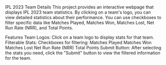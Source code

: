 IPL 2023 Team Details
This project provides an interactive webpage that displays IPL 2023 team statistics. By clicking on a team's logo, you can view detailed statistics about their performance. You can use checkboxes to filter specific data like Matches Played, Matches Won, Matches Lost, Net Run Rate (NRR), and Total Points.

Features
Team Logos: Click on a team logo to display stats for that team.
Filterable Stats: Checkboxes for filtering:
Matches Played
Matches Won
Matches Lost
Net Run Rate (NRR)
Total Points
Submit Button: After selecting the stats you need, click the "Submit" button to view the filtered information for the team.
